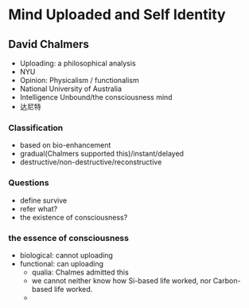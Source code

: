# Mind Uploaded and Self Identity
## David Chalmers
- Uploading: a philosophical analysis 
- NYU
- Opinion: Physicalism / functionalism
- National University of Australia
- Intelligence Unbound/the consciousness mind 
- 达尼特
### Classification
- based on bio-enhancement
- gradual(Chalmers supported this)/instant/delayed
- destructive/non-destructive/reconstructive
### Questions
- define survive
- refer what?
- the existence of consciousness?
### the essence of consciousness
- biological: cannot uploading
- functional: can uploading
  - qualia: Chalmes admitted this
  - we cannot neither know how Si-based life worked, nor Carbon-based life worked.
  - 
